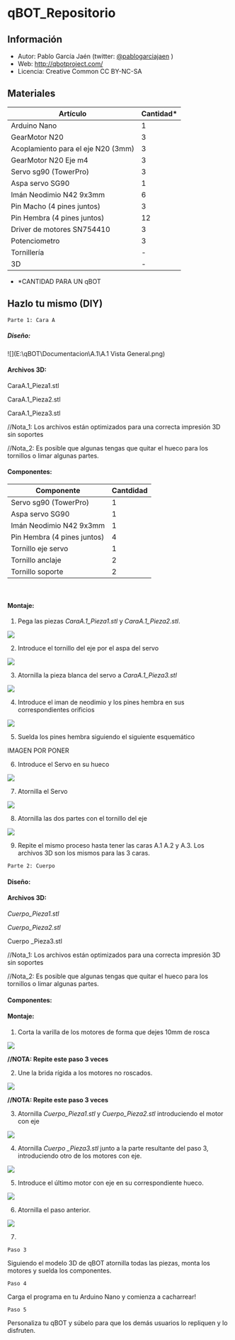 # qBOT_Repositorio

## Información
* Autor: Pablo García Jaén (twitter: [@pablogarciajaen](https://twitter.com/PabloGarciaJaen)  )
* Web: http://qbotproject.com/
* Licencia: Creative Common CC BY-NC-SA 

## Materiales
| Artículo                           | Cantidad* |
| ---------------------------------- | --------- |
| Arduino Nano                       | 1         |
| GearMotor N20                      | 3         |
| Acoplamiento para el eje N20 (3mm) | 3         |
| GearMotor N20 Eje m4               | 3         |
| Servo sg90 (TowerPro)              | 3         |
| Aspa servo SG90                    | 1         |
| Imán Neodimio N42 9x3mm            | 6         |
| Pin Macho (4 pines juntos)         | 3         |
| Pin Hembra (4 pines juntos)        | 12        |
| Driver de motores SN754410         | 3         |
| Potenciometro                      | 3         |
| Tornillería                        | -         |
| 3D                                 | -         |

* *CANTIDAD PARA UN qBOT



## Hazlo tu mismo (DIY)

`Parte 1: Cara A` 

##### 	Diseño:

![](E:\qBOT\Documentacion\A.1\A.1 Vista General.png)

#### 	Archivos 3D:

CaraA.1_Pieza1.stl

CaraA.1_Pieza2.stl

CaraA.1_Pieza3.stl



//Nota_1: Los archivos están optimizados para una correcta impresión 3D sin soportes

//Nota_2: Es posible que algunas tengas que quitar el hueco para los tornillos o limar algunas partes.

#### 	Componentes:

| Componente                  | Cantdidad |
| --------------------------- | --------- |
| Servo sg90 (TowerPro)       | 1         |
| Aspa servo SG90             | 1         |
| Imán Neodimio N42 9x3mm     | 1         |
| Pin Hembra (4 pines juntos) | 4         |
| Tornillo eje servo          | 1         |
| Tornillo anclaje            | 2         |
| Tornillo soporte            | 2         |

​	

#### 	Montaje:

1. Pega las piezas *CaraA.1_Pieza1.stl* y *CaraA.1_Pieza2.stl*.

![](E:\qBOT\Documentacion\A.1\Paso1.png)

2. Introduce el tornillo del eje por el aspa del servo

![](E:\qBOT\Documentacion\A.1\Paso2.png)

3. Atornilla la pieza blanca del servo a *CaraA.1_Pieza3.stl*

![](E:\qBOT\Documentacion\A.1\Paso3.png)

4. Introduce el iman de neodimio y los pines hembra en sus correspondientes orificios

![](E:\qBOT\Documentacion\A.1\Paso4.png)

5. Suelda los pines hembra siguiendo el siguiente esquemático



IMAGEN POR PONER



6. Introduce el Servo en su hueco

![](E:\qBOT\Documentacion\A.1\Paso6.png)

7. Atornilla el Servo

![](E:\qBOT\Documentacion\A.1\Paso7.png)

8. Atornilla las dos partes con el tornillo del eje

![](E:\qBOT\Documentacion\A.1\Paso8.png)

9. Repite el mismo proceso hasta tener las caras A.1 A.2 y A.3. Los archivos 3D son los mismos para las 3 caras. 



`Parte 2: Cuerpo`

#### 	Diseño:



#### 	Archivos 3D:

*Cuerpo_Pieza1.stl*

*Cuerpo_Pieza2.stl*

Cuerpo _Pieza3.stl



//Nota_1: Los archivos están optimizados para una correcta impresión 3D sin soportes

//Nota_2: Es posible que algunas tengas que quitar el hueco para los tornillos o limar algunas partes.

#### 	Componentes:



#### 	Montaje:

1. Corta la varilla de los motores de forma que dejes 10mm de rosca



![](E:\qBOT\Documentacion\Cuerpo\Paso_1.png)

**//NOTA: Repite este paso 3 veces**



2. Une la brida rígida a los motores no roscados.

![](E:\qBOT\Documentacion\Cuerpo\Paso_2.png)

**//NOTA: Repite este paso 3 veces**



3. Atornilla *Cuerpo_Pieza1.stl* y *Cuerpo_Pieza2.stl* introduciendo el motor con eje

![](E:\qBOT\Documentacion\Cuerpo\Paso_3.png)

4. Atornilla *Cuerpo _Pieza3.stl* junto a la parte resultante del paso 3, introduciendo otro de los motores con eje.



![](E:\qBOT\Documentacion\Cuerpo\Paso_4.png)

5. Introduce el último motor con eje en su correspondiente hueco.

![](E:\qBOT\Documentacion\Cuerpo\Paso_5.png)

6. Atornilla el paso anterior.

![](E:\qBOT\Documentacion\Cuerpo\Paso_6.png)

7. 



`Paso 3`

Siguiendo el modelo 3D de qBOT atornilla todas las piezas, monta los motores y suelda los componentes.

`Paso 4`

Carga el programa en tu Arduino Nano y comienza a cacharrear!

`Paso 5`

Personaliza tu qBOT y súbelo para que los demás usuarios lo repliquen y lo disfruten.